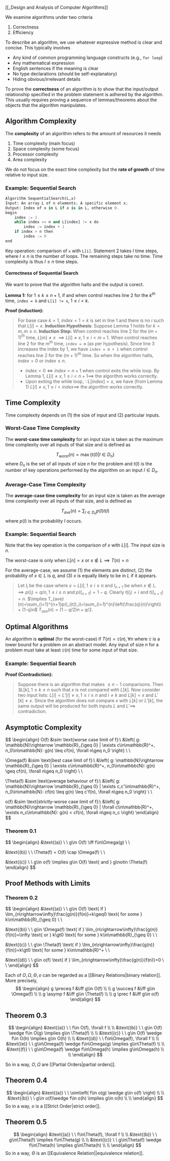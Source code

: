 [[_Design and Analysis of Computer Algorithms]]

We examine algorithms under two criteria
1. Correctness
2. Efficiency

To describe an algorithm, we use whatever expressive method is clear and concise. This typically involves
- Any kind of common programming language constructs (e.g., `for loop`)
- Any mathematical expression
- English sentences if the meaning is clear
- No type declarations (should be self-explanatory)
- Hiding obvious/irrelevant details

To prove the **correctness** of an algorithm is to show that the input/output relationship specified in the problem statement is adhered by the algorithm.
This usually requires proving a sequence of lemmas/theorems about the objects that the algorithm manipulates.

## Algorithm Complexity

The **complexity** of an algorithm refers to the amount of resources it needs
1. Time complexity (main focus)
2. Space complexity (some focus)
3. Processor complexity
4. Area complexity

We do not focus on the exact time complexity but the **rate of growth** of time relative to input size.

### Example: Sequential Search

```python
Algorithm SequentialSearch(L,x)
Input: An array L of n elements; A specific element x;
Output: Index of x in L if x is in L, otherwise 0.
begin
	index := 1
	while index <= n and L[index] != x do
		index := index + 1
	if index > n then
		index := 0
end
```

Key operation: comparison of `x` with `L[i]`.
Statement 2 takes $I$ time steps, where $I\leq n$ is the number of loops.
The remaining steps take no time.
Time complexity is thus $I\leq n$ time steps.

#### Correctness of Sequential Search

We want to prove that the algorithm halts and the output is corect.

**Lemma 1:** for $1\leq k\leq n + 1$, if and when control reaches line 2 for the $k^{th}$ time, `index = k` and `L[i] != x`, $1\leq i<k$.

**Proof (induction):**
> For base case $k=1$, $index = 1 = k$ is set in line 1 and there is no $i$ such that $L[i] = x$.
> **Induction Hypothesis**: Suppose Lemma 1 holds for $k=m, m\leq n$.
> **Induction Step:** When control reaches line 2 for the $(m+1)^{th}$ time, $L[m] \neq x$ $\implies L[i]\neq x, 1\leq i < m+1$.
> 	When control reaches line 2 for the $m^{th}$ time, `index = m` (as per hypothesis).
> 	Since line 3 increases the index by 1, we have `index = m + 1` when control reaches line 2 for the $(m+1)^{th}$ time.
> So when the algorithm halts, $index = 0$ or $index\leq n$.
> 	- $index = 0 \iff index = n+1$ when control exits the while loop. By Lemma 1, $L[i]\neq x, 1\leq i < n+1 \implies$ the algorithm works correctly.
> 	- Upon exiting the while loop, $\because L[index] = x$, we have (from Lemma 1) $L[i]\neq x, 1\leq i < index \implies$ the algorithm works correctly.


## Time Complexity

Time complexity depends on (1) the size of input and (2) particular inputs.

### Worst-Case Time Complexity

The **worst-case time complexity** for an input size is taken as the maximum time complexity over all inputs of that size and is defined as

$$
T_{worst}(n) = \max{\{t(I)|I\in D_n\}}
$$
where $D_n$ is the set of all inputs of size $n$ for the problem and $t(I)$ is the number of key operations performed by the algorithm on an input $I\in D_n$.

### Average-Case Time Complexity

The **average-case time complexity** for an input size is taken as the average time complexity over all inputs of that size, and is defined as

$$
T_{ave}(n) = \sum_{I\in D_n}p(I)t(I)
$$
where $p(I)$ is the probability $I$ occurs.

### Example: Sequential Search

Note that the key operation is the comparison of $x$ with $L[i]$. The input size is $n$.

The worst-case is only when $L[n]=x$ or $x\notin L \implies T(n)=n$

For the average-case, we assume (1) the elements are distinct, (2) the probability of $x\in L$ is $q$, and (3) $x$ is equally likely to be in $L$ if it appears.
>Let $I_i$ be the case where $x=L[i], 1\leq i\leq n$ and $I_{n+1}$ be when $x\notin L$.
>$\implies p(I_i)=q/n, 1\leq i\leq n$ and $p(I_{n+1})=1-q$. Clearly $t(I_i)=i$ and $t(I_{n+1})=n$.
>$\implies T_{ave}(n)=\sum_{i=1}^{n+1}p(I_i)t(I_i)=\sum_{i=1}^{n}\left(\frac{q}{n}\right)i + (1-q)n$
>$T_{ave}(n)=(1-q/2)n+q/2$.


## Optimal Algorithms

An algorithm is **optimal** (for the worst-case) if $T(n)=\mathfrak{L}(n), \forall n$ where $\mathfrak{L}$ is a lower bound for a problem on an abstract model. Any input of size $n$ for a problem must take at least $\mathfrak{L}(n)$ time for some input of that size.

### Example: Sequential Search

**Proof (Contradiction):**
>Suppose there is an algorithm that makes $\leq n-1$ comparisons.
>Then $\exists L[k], 1\leq k \leq n$ such that $x$ is not compared with $L[k]$.
>Now consider two input lists:
>	$L[i] = L'[i]\neq x, 1 \leq i \leq n$ and $i\neq k$ and $L[k]=x$ and $L'[k]\neq x$.
>	Since the algorithm does not compare $x$ with $L[k]$ or $L'[k]$, the same output will be produced for both inputs $L$ and $L'\implies$ contradiction.


## Asymptotic Complexity

$$
\begin{align}
O(f) &\sim \text{worse case limit of f}:\\ 
&\left\{ g: \mathbb{N}\rightarrow \mathbb{R}_{\geq 0} | \exists c\in\mathbb{R}^+, n_0\in\mathbb{N}: g(n) \leq cf(n), \forall n\geq n_0 \right\} \\ \\

\Omega(f) &\sim \text{best case limit of f}:\\
&\left\{ g: \mathbb{N}\rightarrow \mathbb{R}_{\geq 0} | \exists c\in\mathbb{R}^+, n_0\in\mathbb{N}: g(n) \geq cf(n), \forall n\geq n_0 \right\} \\ \\

\Theta(f) &\sim \text{average behaviour of f}:\\ 
&\left\{ g: \mathbb{N}\rightarrow \mathbb{R}_{\geq 0} | \exists c,c'\in\mathbb{R}^+, n_0\in\mathbb{N}: cf(n) \leq g(n) \leq c'f(n), \forall n\geq n_0 \right\} \\ \\

o(f) &\sim \text{strictly-worse case limit of f}:\\
&\left\{ g: \mathbb{N}\rightarrow \mathbb{R}_{\geq 0} | \forall c\in\mathbb{R}^+, \exists n_c\in\mathbb{N}: g(n) < cf(n), \forall n\geq n_c \right\}
\end{align}
$$

### Theorem 0.1
$$
\begin{align}
&\text{(a)} \ \ g\in O(f) \iff f\in\Omega(g) \\ \\

&\text{(b)} \ \ \Theta(f) = O(f) \cap \Omega(f) \\ \\

&\text{(c)} \ \ g\in o(f) \implies g\in O(f) \text{ and } g\notin \Theta(f)
\end{align}
$$

## Proof Methods with Limits

### Theorem 0.2

$$
\begin{align}
&\text{(a)} \ \ g\in O(f) \text{ if } \lim_{n\rightarrow\infty}\frac{g(n)}{f(n)}=k\geq0 \text{ for some } k\in\mathbb{R}_{\geq 0} \\ \\

&\text{(b)} \ \ g\in \Omega(f) \text{ if } \lim_{n\rightarrow\infty}\frac{g(n)}{f(n)}=\infty \text{ or } k\gt0 \text{ for some } k\in\mathbb{R}_{\geq 0} \\ \\

&\text{(c)} \ \ g\in \Theta(f) \text{ if } \lim_{n\rightarrow\infty}\frac{g(n)}{f(n)}=k\gt0 \text{ for some } k\in\mathbb{R}^+ \\ \\

&\text{(d)} \ \ g\in o(f) \text{ if } \lim_{n\rightarrow\infty}\frac{g(n)}{f(n)}=0 \\ \\
\end{align}
$$

Each of $O,\Omega,\Theta,o$ can be regarded as a [[Binary Relations|binary relation]]. More precisely,
$$
\begin{align}
g \preceq f &\iff g\in O(f) \\ \\
g \succeq f &\iff g\in \Omega(f) \\ \\
g \asymp f &\iff g\in \Theta(f) \\ \\
g \prec f &\iff g\in o(f)
\end{align}
$$

## Theorem 0.3

$$
\begin{align}
&\text{(a)} \ \ f\in O(f), \forall f \\ \\
&\text{(b)} \ \ g\in O(f) \wedge f\in O(g) \implies g\in \Theta(f) \\ \\
&\text{(c)} \ \ g\in O(f) \wedge f\in O(h) \implies g\in O(h) \\ \\
&\text{(d)} \ \ f\in\Omega(f), \forall f \\ \\
&\text{(e)} \ \ g\in\Omega(f) \wedge f\in\Omega(g) \implies g\in\Theta(f) \\ \\
&\text{(f)} \ \ g\in\Omega(f) \wedge f\in\Omega(h) \implies g\in\Omega(h) \\ \\
\end{align}
$$

So in a way, $O,\Omega$ are [[Partial Orders|partial orders]].


## Theorem 0.4

$$
\begin{align}
&\text{(a)} \ \ \sim\left( f\in o(g) \wedge g\in o(f) \right) \\ \\
&\text{(b)} \ \ g\in o(f)\wedge f\in o(h) \implies g\in o(h) \\ \\
\end{align}
$$
So in a way, $o$ is a [[Strict Order|strict order]].


## Theorem 0.5

$$
\begin{align}
&\text{(a)} \ \ f\in\Theta(f), \forall f \\ \\
&\text{(b)} \ \ g\in\Theta(f) \implies f\in\Theta(g) \\ \\
&\text{(c)} \ \ g\in\Theta(f) \wedge f\in\Theta(h) \implies g\in\Theta(h) \\ \\
\end{align}
$$
So in a way, $\Theta$ is an [[Equivalence Relation||equivalence relation]].

